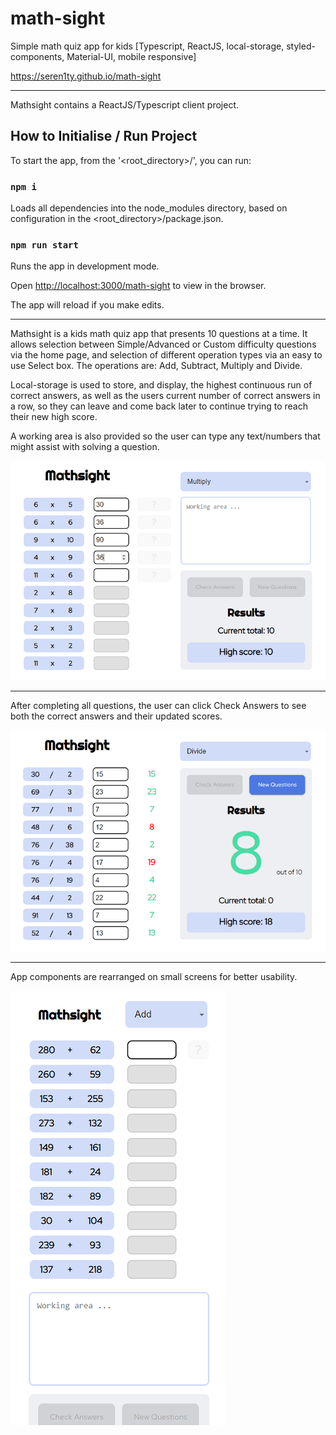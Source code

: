 # math-sight

Simple math quiz app for kids [Typescript, ReactJS, local-storage, styled-components, Material-UI, mobile responsive]

https://seren1ty.github.io/math-sight

---

Mathsight contains a ReactJS/Typescript client project.

## How to Initialise / Run Project

To start the app, from the '<root_directory>/', you can run:

### `npm i`

Loads all dependencies into the node_modules directory, based on configuration in the <root_directory>/package.json.

### `npm run start`

Runs the app in development mode.<br />

Open [http://localhost:3000/math-sight](http://localhost:3000/math-sight) to view in the browser.

The app will reload if you make edits.

---

Mathsight is a kids math quiz app that presents 10 questions at a time. It allows selection between Simple/Advanced or
Custom difficulty questions via the home page, and selection of different operation types via an easy to use Select box.
The operations are: Add, Subtract, Multiply and Divide.

Local-storage is used to store, and display, the highest continuous run of correct answers, as well as the users current
number of correct answers in a row, so they can leave and come back later to continue trying to reach their new high score.

A working area is also provided so the user can type any text/numbers that might assist with solving a question.

![AC Tracker - Lap Records - Screenshot](./public/math-sight_questions_1_small.png)

---

After completing all questions, the user can click Check Answers to see both the correct answers and their updated scores.

![AC Tracker - Login - Screenshot](./public/math-sight_answers_1_small.png)

---

App components are rearranged on small screens for better usability.

![AC Tracker - Edit Lap - Screenshot](./public/math-sight_mobile_1_small.png)
